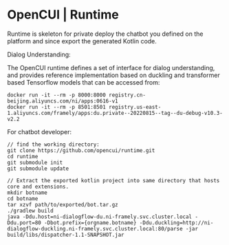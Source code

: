 # OpenCUI | Runtime

Runtime is skeleton for private deploy the chatbot you defined on the platform and since export the generated Kotlin code. 

Dialog Understanding:

The OpenCUI runtime defines a set of interface for dialog understanding, and provides 
reference implementation based on duckling and transformer based Tensorflow models that can be accessed from:

```
docker run -it --rm -p 8000:8000 registry.cn-beijing.aliyuncs.com/ni/apps:0616-v1
docker run -it --rm -p 8501:8501 registry.us-east-1.aliyuncs.com/framely/apps:du.private--20220815--tag--du-debug-v10.3-v2.2
```

For chatbot developer:
```
// find the working directory:
git clone https://github.com/opencui/runtime.git
cd runtime
git submodule init
git submodule update

// Extract the exported kotlin project into same directory that hosts core and extensions. 
mkdir botname
cd botname
tar xzvf path/to/exported/bot.tar.gz 
./gradlew build
java -Ddu.host=ni-dialogflow-du.ni-framely.svc.cluster.local -Ddu.port=80 -Dbot.prefix={orgname.botname} -Ddu.duckling=http://ni-dialogflow-duckling.ni-framely.svc.cluster.local:80/parse -jar build/libs/dispatcher-1.1-SNAPSHOT.jar

```
